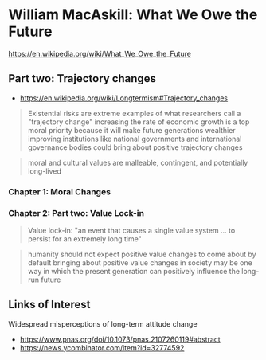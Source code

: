 # William MacAskill: What We Owe the Future

https://en.wikipedia.org/wiki/What_We_Owe_the_Future


## Part two: Trajectory changes

* https://en.wikipedia.org/wiki/Longtermism#Trajectory_changes
> Existential risks are extreme examples of what researchers call a "trajectory change"
> increasing the rate of economic growth is a top moral priority because it will make future generations wealthier
> improving institutions like national governments and international governance bodies could bring about positive trajectory changes

> moral and cultural values are malleable, contingent, and potentially long-lived

### Chapter 1: Moral Changes

>

### Chapter 2: Part two: Value Lock-in

> Value lock-in: "an event that causes a single value system ... to persist for an extremely long time"

>humanity should not expect positive value changes to come about by default
>bringing about positive value changes in society may be one way in which the present generation can positively influence the long-run future


## Links of Interest

Widespread misperceptions of long-term attitude change
* https://www.pnas.org/doi/10.1073/pnas.2107260119#abstract
* https://news.ycombinator.com/item?id=32774592